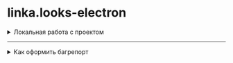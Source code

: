 # linka.looks-electron



<details>
<summary>Локальная работа с проектом</summary>

## Project setup
```
yarn install
```

### Development server start
```
yarn electron:serve
```

### Compiles and minifies for production
```
yarn electron:build
```

### Run your unit tests
```
yarn test:unit
```

### Customize configuration
See [Configuration Reference](https://cli.vuejs.org/config/).

</details>


---

<details>
<summary>Как оформить багрепорт</summary>

- заходите в issues https://github.com/linkasu/linka.looks-electron/issues
- нажимаете на кнопку `new issue`
- описываете проблему по шаблону:
```
Проблема возникла на странице
...

Ожидаемое поведение
...

Реальное поведение
...
```
- после того, как issue создан, добавляете к нему label `bug`

</details>
